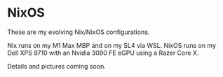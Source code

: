 # NixOS
These are my evolving Nix/NixOS configurations. 

Nix runs on my M1 Max MBP and on my SL4 via WSL. NixOS runs on my Dell XPS 9710 with an Nvidia 3090 FE eGPU using a Razer Core X. 

Details and pictures coming soon.
